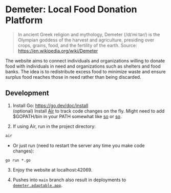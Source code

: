 # Demeter: Local Food Donation Platform

>In ancient Greek religion and mythology, Demeter (/dɪˈmiːtər/) is the Olympian goddess of the harvest and agriculture, presiding over crops, grains, food, and the fertility of the earth.
>Source: https://en.wikipedia.org/wiki/Demeter

The website aims to connect individuals and organizations willing to donate food with individuals in need and organizations such as shelters and food banks. The idea is to redistribute excess food to minimize waste and ensure surplus food reaches those in need rather than being discarded.

## Development

1. Install Go: https://go.dev/doc/install  
  (optional) Install [Air](https://github.com/cosmtrek/air?tab=readme-ov-file#installation) to track code changes on the fly. Might need to add $GOPATH/bin in your PATH somewhat like [so](https://stackoverflow.com/questions/70098792/go-install-do-i-need-to-manually-update-my-path) or [so](https://github.com/golang/go/issues/18583).

2. If using Air, run in the project directory:

  ```bash
  air
  ```

  - Or just run (need to restart the server any time you make code changes):

  ```
  go run *.go
  ```

3. Enjoy the website at localhost:42069. 

4. Pushes into `main` branch also result in deployments to [`demeter.adaptable.app`](https://demeter.adaptable.app/).
